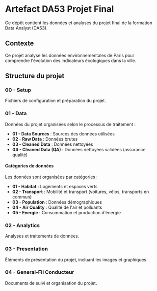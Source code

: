 # Artefact DA53 Projet Final

Ce dépôt contient les données et analyses du projet final de la formation Data Analyst (DA53).

## Contexte
Ce projet analyse les données environnementales de Paris pour comprendre l'évolution des indicateurs écologiques dans la ville.

## Structure du projet

### 00 - Setup
Fichiers de configuration et préparation du projet.

### 01 - Data
Données du projet organisées selon le processus de traitement :
- **01 - Data Sources** : Sources des données utilisées
- **02 - Raw Data** : Données brutes
- **03 - Cleaned Data** : Données nettoyées
- **04 - Cleaned Data (QA)** : Données nettoyées validées (assurance qualité)

#### Catégories de données
Les données sont organisées par catégories :
- **01 - Habitat** : Logements et espaces verts
- **02 - Transport** : Mobilité et transport (voitures, vélos, transports en commun)
- **03 - Population** : Données démographiques
- **04 - Air Quality** : Qualité de l'air et polluants
- **05 - Energie** : Consommation et production d'énergie

### 02 - Analytics
Analyses et traitements de données.

### 03 - Presentation
Éléments de présentation du projet, incluant les images et graphiques.

### 04 - General-Fil Conducteur
Documents de suivi et organisation du projet.

